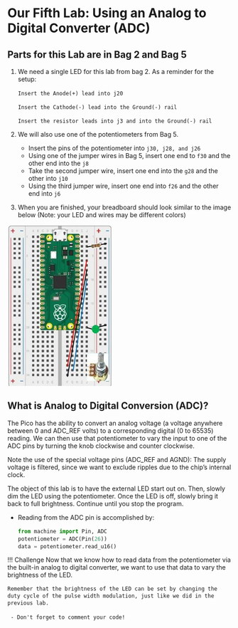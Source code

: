 # Our Fifth Lab: Using an Analog to Digital Converter (ADC) 

## Parts for this Lab are in Bag **2** and Bag **5**

1. We need a single LED for this lab from bag 2.  As a reminder for the setup:

    ```Insert the Anode(+) lead into j20```

    ```Insert the Cathode(-) lead into the Ground(-) rail```

    ```Insert the resistor leads into j3 and into the Ground(-) rail``` 

1. We will also use one of the potentiometers from Bag 5.

    - Insert the pins of the potentiometer into ```j30, j28, and j26```
    - Using one of the jumper wires in Bag 5, insert one end to ```f30``` and the other end into the ```j8``` 
    - Take the second jumper wire, insert one end into the ```g28``` and the other into ```j10```
    - Using the third jumper wire, insert one end into ```f26``` and the other end into ```j6```

1. When you are finished, your breadboard should look similar to the image below (Note: your LED and wires may be different colors)

![Lab 5](./img/lab5.jpg)

## What is Analog to Digital Conversion (ADC)?

The Pico has the ability to convert an analog voltage (a voltage anywhere between 0 and ADC_REF volts) to a corresponding digital (0 to 65535) reading.  We can then use that potentiometer to vary the input to one of the ADC pins by turning the knob clockwise and counter clockwise.

Note the use of the special voltage pins (ADC_REF and AGND): The supply voltage is filtered, since we want to exclude ripples due to the chip’s internal clock.

The object of this lab is to have the external LED start out on.  Then, slowly dim the LED using the potentiometer.  Once the LED is off, slowly bring it back to full brightness.  Continue until you stop the program.

- Reading from the ADC pin is accomplished by:
    ```python
    from machine import Pin, ADC
    potentiometer = ADC(Pin(26))
    data = potentiometer.read_u16()
    ```

!!! Challenge
    Now that we know how to read data from the potentiometer via the built-in analog to digital converter, we want to use that data to vary the brightness of the LED.

    Remember that the brightness of the LED can be set by changing the duty cycle of the pulse width modulation, just like we did in the previous lab.

     - Don't forget to comment your code!
     
